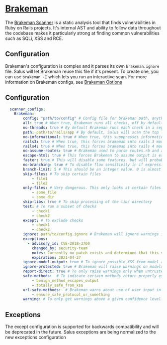# [Brakeman](http://brakemanscanner.org/)

The [Brakeman Scanner](http://brakemanscanner.org/) is a static analysis tool that finds vulnerabilities in Ruby on Rails projects. It's internal AST and ability to follow data throughout the codebase makes it particularly strong at finding common vulnerabilities such as SQLi, XSS and RCE.

## Configuration

Brakeman's configuration is complex and it parses its own `brakeman.ignore` file. Salus will let Brakeman reuse this file if it's present. To create one, you can use `brakeman -I` which lets you run an interactive scan.
For more information on Brakeman configs, see [Brakeman Options](https://brakemanscanner.org/docs/options/)

## Configuration
```yaml
  scanner_configs:
    Brakeman:
        config: "path/to/config" # Config file for brakeman path, anything in the command line config here will override the brakeman config file. By default it will look for a config in: ./config/brakeman.yml, ~/.brakeman/config.yml, and /etc/brakeman/config.yml. 'Config' is the 'c' brakeman config option.
        all: true # When true, Brakeman runs all checks, off by default. 'All' is the 'A' brakeman config option.
        no-threads: true # By default Brakeman runs each check in a separate thread. When true, disables this behavior. 'No-threads' is the 'n' brakeman config option.
        path: path/to/rails/app # By default, Salus will scan the top level directory, set this if you wish to override this behavior
        no-informational: true # When true, this supppresses informational warnings. 'No-informational' is the 'q' brakeman config option.
        rails3: true # When true, this forces brakeman into rails 3 mode. This should not be necessary if you have a Gemfile.lock file. 'Rails3' is the '3' brakeman config option.
        rails4: true # When true, this forces brakeman into rails 4 mode. This should not be necessary if you have a Gemfile.lock file. 'Rails4' is the '4' brakeman config option.
        no-assume-routes: true # Brakeman used to parse routes.rb and attempt to infer which controller methods are used as actions. However, this is not perfect (especially for Rails 3/4), so now it assumes all controller methods are actions. To disable this behavior set this to true. 
        escape-html: true # This forces Brakeman to assume output is escaped by default. This should not be necessary. 
        faster: true # This will disable some features, but will probably be much faster (currently it is the same as --skip-libs --no-branching). WARNING: This may cause Brakeman to miss some vulnerabilities.
        no-branching: true # To disable flow sensitivity in if expressions set this to true
        branch-limit: 5 # This should be an integer value. 0 is almost the same as --no-branching but --no-branching is preferred. The default value is 5. Lower values generally make Brakeman go faster. -1 is the same as unlimited.
        skip-files: # To skip certain files
            - file1
            - file2
        only-files: # Very dangerous. This only looks at certain files
            - some_file
            - some_dir
        skip-libs: true # To skip processing of the lib/ directory
        test: # To run a subset of checks
            - check1 
            - check2
        except: # To exclude checks
            - check1 
            - check2
        ignore: path/to/config.ignore # Brakeman will ignore warnings if configured to do so. By default, it looks for a configuration file in config/brakeman.ignore. To specify a file to use this argument. 'Ignore' is the 'i' brakeman config option.
        exceptions:
          - advisory_id: CVE-2018-3760
            changed_by: security-team
            notes: Currently no patch exists and determined that this vulnerability is not exploitable.
            expiration: 2021-04-27
        ignore-model-output: true # To ignore possible XSS from model attributes
        ignore-protected: true # Brakeman will raise warnings on models that use attr_protected. To suppress these warnings, set this to true. 
        report-direct: true # To only raise warnings only when untrusted data is being directly used
        safe-methods:  # To indicate certain methods return properly escaped output and should not be warned about in XSS checks
            - benign_method_escapes_output
            - totally_safe_from_xss
        url-safe-methods:  # Brakeman warns about use of user input in URLs generated with link_to. Since Rails does not provide anyway of making these URLs really safe (e.g. limiting protocols to HTTP(S)), safe methods can be ignored with
            - ensure_safe_protocol_or_something
        warning: # To only get warnings above a given confidence level. The -w switch takes a number from 1 to 3, with 1 being low (all warnings) and 3 being high (only highest confidence warnings). 'Warning' is the 'w' brakeman config option.
```

## Exceptions

The except configuration is supported for backwards compatibility and will be deprecated in the future.  Salus exceptions are being normalized to the new exceptions configuration
